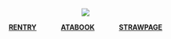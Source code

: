 
<h4 align="center">

![](https://files.catbox.moe/90hpfl.png)

[RENTRY](https://rentry.co/antlerqueen)‎ ‎ ‎ ‎ ‎ ‎ ‎ ‎ ‎ ‎ ‎ ‎ ‎ ‎ ‎ [ATABOOK](https://antlerqueen.atabook.org/) ‎ ‎ ‎ ‎ ‎ ‎ ‎ ‎ ‎ ‎ ‎ ‎ ‎ ‎ [STRAWPAGE](https://antlerqween.straw.page/)

</h4>
